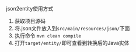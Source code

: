 json2entity使用方式
1. 获取项目源码
2. 将.json文件放入到`src/main/resources/json/`下面
3. 执行命令 `mvn clean compile`
4. 打开`target/entity/`即可查看到转换后的Java实体